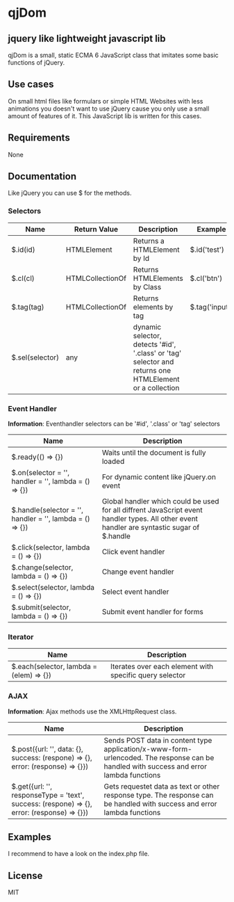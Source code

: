 # qjDom
jquery like lightweight javascript lib
---

qjDom is a small, static ECMA 6 JavaScript class that imitates some basic functions of jQuery.

## Use cases
On small html files like formulars or simple HTML Websites with less animations you doesn't want to use jQuery cause you only use a small amount of features of it. This JavaScript lib is written for this cases.

## Requirements
None

## Documentation
Like jQuery you can use $ for the methods.


### Selectors
|Name|Return Value|Description|Example|
|----|------------|-----------|-------|
|$.id(id)| HTMLElement| Returns a HTMLElement by Id| $.id('test')|
|$.cl(cl)| HTMLCollectionOf<Element>| Returns HTMLElements by Class| $.cl('btn')|
|$.tag(tag)| HTMLCollectionOf<any>| Returns elements by tag| $.tag('input')|
|$.sel(selector)|any| dynamic selector, detects '#id', '.class' or 'tag' selector and returns one HTMLElement or a collection|

### Event Handler
**Information**: Eventhandler selectors can be '#id', '.class' or 'tag' selectors

|Name|Description|
|----|-----------|
|$.ready(() => {})|Waits until the document is fully loaded|
|$.on(selector = '', handler = '', lambda = () => {})| For dynamic content like jQuery.on event|
|$.handle(selector = '', handler = '', lambda = () => {})| Global handler which could be used for all diffrent JavaScript event handler types. All other event handler are syntastic sugar of $.handle|
|$.click(selector, lambda = () => {})| Click event handler|
|$.change(selector, lambda = () => {})| Change event handler|
|$.select(selector, lambda = () => {})| Select event handler|
|$.submit(selector, lambda = () => {})| Submit event handler for forms|

### Iterator
|Name|Description|
|----|-----------|
|$.each(selector, lambda = (elem) => {})| Iterates over each element with specific query selector|

### AJAX
**Information**: Ajax methods use the XMLHttpRequest class.

|Name|Description|
|----|-----------|
|$.post({url: '', data: {}, success: (respone) => {}, error: (response) => {}})| Sends POST data in content type application/x-www-form-urlencoded. The response can be handled with success and error lambda functions|
|$.get({url: '', responseType = 'text', success: (respone) => {}, error: (response) => {}})| Gets requestet data as text or other response type. The response can be handled with success and error lambda functions|

## Examples
I recommend to have a look on the index.php file.


## License 
MIT
